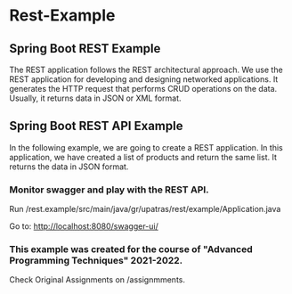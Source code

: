 # Rest-Example
## Spring Boot REST Example
The REST application follows the REST architectural approach. We use the REST application for developing and designing networked applications. It generates the HTTP request that performs CRUD operations on the data. Usually, it returns data in JSON or XML format.

## Spring Boot REST API Example
In the following example, we are going to create a REST application. In this application, we have created a list of products and return the same list. It returns the data in JSON format.

### Monitor swagger and play with the REST API.

Run /rest.example/src/main/java/gr/upatras/rest/example/Application.java

Go to:
[http://localhost:8080/swagger-ui/](http://localhost:8080/swagger-ui/)

### This example was created for the course of "Advanced Programming Techniques" 2021-2022.

Check Original Assignments on /assignmments. 
